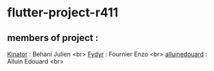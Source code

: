 # flutter-project-r411

## members of project :

[Kinator](https://github.com/Fydyr) : Behani Julien <br\>
[Fydyr](https://github.com/Fydyr) : Fournier Enzo <br\>
[alluinedouard](https://github.com/Fydyr) : Alluin Edouard <br\>
